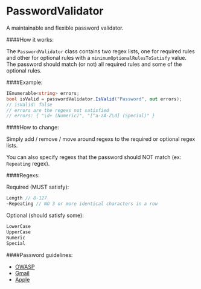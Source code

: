 PasswordValidator
=================

A maintainable and flexible password validator. 


####How it works:

The `PasswordValidator` class contains two regex lists, one for required rules and other for optional rules with a `minimumOptionalRulesToSatisfy` value. The password should match (or not) all required rules and some of the optional rules. 


####Example:

```c#
IEnumerable<string> errors;
bool isValid = passwordValidator.IsValid("Password", out errors);
// isValid: false
// errors are the regexs not satisfied
// errors: { "\d+ (Numeric)", "[^a-zA-Z\d] (Special)" }
```


####How to change: 

Simply add / remove / move around regexs to the required or optional regex lists. 

You can also specify regexs that the password should NOT match (ex: `Repeating` regex).


####Regexs: 

Required (MUST satisfy):
```c#
Length // 8-127
~Repeating // NO 3 or more identical characters in a row
```
Optional (should satisfy some):
```c#
LowerCase
UpperCase
Numeric
Special
```


####Password guidelines:

- [OWASP](https://www.owasp.org/index.php/Authentication_Cheat_Sheet#Password_Complexity "owasp")
- [Gmail](https://support.google.com/accounts/answer/32040?hl=en "gmail")
- [Apple](http://support.apple.com/kb/HT4232 "apple")  
